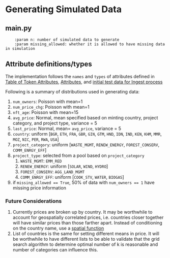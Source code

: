 # Generating Simulated Data

## main.py

```
    :param n: number of simulated data to generate
    :param missing_allowed: whether it is allowed to have missing data in simulation
```

## Attribute definitions/types

The implementation follows the `names` and `types` of attributes defined in [Table of Token Attributes](https://github.com/objectcomputing/hem-architecture/blob/harmm-83/armm/information/data-model-ingestion.md#table-of-token-attributes), 
[Attributes](https://docs.google.com/spreadsheets/d/1WbklEAZmLkCasoOHP5rRWjy9mxXntZe_bcLAtGUU5G8/edit#gid=302393529), and
[initial test data for Ingest process](https://docs.google.com/spreadsheets/d/1A_cYJFvlUrDLyqUoaXckB2UPW_sFLKMiDXxLJsiQtYM/edit#gid=0)

Following is a summary of distributions used in generating data:
1. `num_owners`: Poisson with mean=1
2. `num_price_chg`: Poisson with mean=1
3. `nft_age`: Poisson with mean=15
4. `avg_price`: Normal, mean specified based on minting country, project category, and project type, variance = 5
5. `last_price`: Normal, mean= `avg_price`, variance = 5
6. `country`: uniform [`BGR`, `ETH`, `FRA`, `GBR`, `GIN`, `GTM`, `HND`, `IDN`, `IND`,
                        `KEN`, `KHM`, `MMR`, `MOZ`, `NIC`, `PER`, `RWA`, `USA`]
7. `project_category`: uniform [`WASTE_MGMT`, `RENEW_ENERGY`,
                                 `FOREST_CONSERV`, `COMM_ENRGY_EFF`]
8. `project_type`: selected from a pool based on `project_category`
   1. `WASTE_MGMT`:  `EMM_RED`
   2. `RENEW_ENERGY`: uniform [`SOLAR`, `WIND`, `HYDRO`]
   3. `FOREST_CONSERV`: `AGG_LAND_MGMT`
   4. `COMM_ENRGY_EFF`: uniform [`COOK_STV`, `WATER`, `BIOGAS`]
9. if `missing_allowed == True`, 50% of data with `num_owners == 1` have missing price information


### Future Considerations

1. Currently prices are broken up by country. It may be worthwhile to account for geospatially correlated prices, i.e. countries closer together
will have similar prices than those farther apart. Instead of conditioning on the country name, use a [spatial function](https://pdixon.stat.iastate.edu/stat406/notes/part%209%20sim%20annotated.pdf)
2. List of countries is the same for setting different means in price. It will be worthwhile to have different lists to be able to validate that
the grid search algorithm to determine optimal number of k is reasonable and number of categories can influence this.
